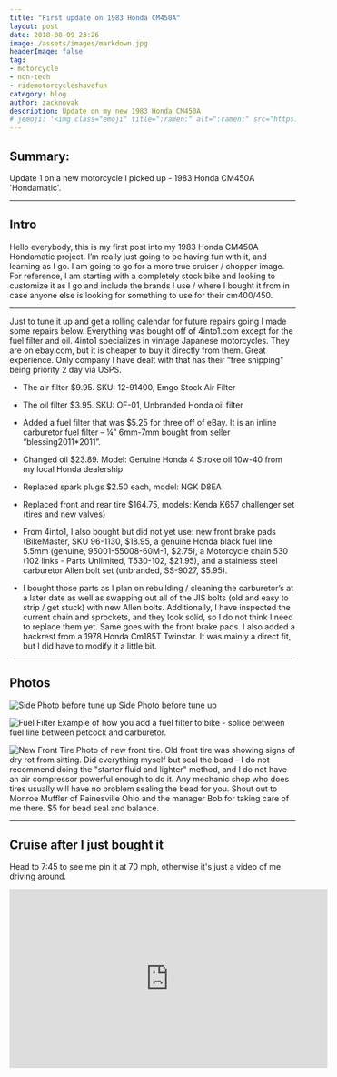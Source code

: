 ```yaml
---
title: "First update on 1983 Honda CM450A"
layout: post
date: 2018-08-09 23:26
image: /assets/images/markdown.jpg
headerImage: false
tag:
- motorcycle
- non-tech
- ridemotorcycleshavefun
category: blog
author: zacknovak
description: Update on my new 1983 Honda CM450A
# jemoji: '<img class="emoji" title=":ramen:" alt=":ramen:" src="https://assets.github.com/images/icons/emoji/unicode/1f35c.png" height="20" width="20" align="absmiddle">'
---
```


## Summary:

Update 1 on a new motorcycle I picked up - 1983 Honda CM450A 'Hondamatic'.

---

## Intro

Hello everybody,
this is my first post into my 1983 Honda CM450A Hondamatic project. I’m really just going to be having fun with it, and learning as I go. I am going to go for a more true cruiser / chopper image. For reference, I am starting with a completely stock bike and looking to customize it as I go and include the brands I use / where I bought it from in case anyone else is looking for something to use for their cm400/450.


---

Just to tune it up and get a rolling calendar for future repairs going I made some repairs below.
Everything was bought off of 4into1.com except for the fuel filter and oil. 4into1 specializes in vintage Japanese motorcycles. They are on ebay.com, but it is cheaper to buy it directly from them. Great experience. Only company I have dealt with that has their “free shipping” being priority 2 day via USPS. 

-	The air filter $9.95. SKU: 12-91400, Emgo Stock Air Filter 
-	The oil filter $3.95. SKU: OF-01, Unbranded Honda oil filter
-	Added a fuel filter that was $5.25 for three off of eBay. It is an inline carburetor fuel filter – ¼” 6mm-7mm bought from seller “blessing2011*2011”. 
-	Changed oil $23.89. Model: Genuine Honda 4 Stroke oil 10w-40 from my local Honda dealership
-	Replaced spark plugs $2.50 each, model: NGK D8EA
-	Replaced front and rear tire $164.75, models: Kenda K657 challenger set (tires and new valves)


- From 4into1, I also bought but did not yet use: new front brake pads (BikeMaster, SKU 96-1130, $18.95, a genuine Honda black fuel line 5.5mm (genuine, 95001-55008-60M-1, $2.75), a Motorcycle chain 530 (102 links - Parts Unlimited, T530-102, $21.95), and a stainless steel carburetor Allen bolt set (unbranded, SS-9027, $5.95).

- I bought those parts as I plan on rebuilding / cleaning the carburetor’s at a later date as well as swapping out all of the JIS bolts (old and easy to strip / get stuck) with new Allen bolts. Additionally, I have inspected the current chain and sprockets, and they look solid, so I do not think I need to replace them yet. Same goes with the front brake pads.
I also added a backrest from a 1978 Honda Cm185T Twinstar. It was mainly a direct fit, but I did have to modify it a little bit.


---

## Photos

![Side Photo before tune up](https://github.com/Novak478/novak478.github.io/blob/master/assets/images/cm450A_sidephoto.jpeg?raw=true)
Side Photo before tune up



![Fuel Filter](https://github.com/Novak478/novak478.github.io/blob/master/assets/images/cm450A_fuelfilter.jpeg?raw=true)
Example of how you add a fuel filter to bike - splice between fuel line between petcock and carburetor.


![New Front Tire](https://github.com/Novak478/novak478.github.io/blob/master/assets/images/cm450A_newfronttire.jpeg?raw=true)
Photo of new front tire. Old front tire was showing signs of dry rot from sitting. Did everything myself but seal the bead - I do not recommend doing the "starter fluid and lighter" method, and I do not have an air compressor powerful enough to do it. Any mechanic shop who does tires usually will have no problem sealing the bead for you. Shout out to Monroe Muffler of Painesville Ohio and the manager Bob for taking care of me there. $5 for bead seal and balance.


---

## Cruise after I just bought it

Head to 7:45 to see me pin it at 70 mph, otherwise it's just a video of me driving around.

<iframe width="560" height="315" src="https://www.youtube.com/embed/SPVsKM-aLsw" frameborder="0" allow="autoplay; encrypted-media" allowfullscreen></iframe>

[1]: http://daringfireball.net/projects/markdown/
[2]: http://www.fileformat.info/info/unicode/char/2163/index.htm
[3]: http://www.markitdown.net/
[4]: http://daringfireball.net/projects/markdown/basics
[5]: http://daringfireball.net/projects/markdown/syntax
[6]: http://kune.fr/wp-content/uploads/2013/10/ghost-blog.jpg
